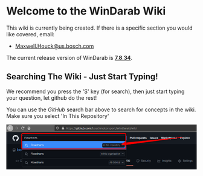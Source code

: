# Welcome to the WinDarab Wiki

This wiki is currently being created. If there is a specific section you would like covered, email:

- [Maxwell.Houck@us.bosch.com](mailto:maxwell.houck@us.bosch.com)

The current release version of WinDarab is **[7.8.34](../releases)**.

## Searching The Wiki - Just Start Typing!

We recommend you press the 'S' key (for search), then just start typing your question, let github do the rest!

You can use the *GitHub* search bar above to search for concepts in the wiki.
Make sure you select 'In This Repository'

<p align="center">
<img src="images/Search The Wiki.png">
</p>
